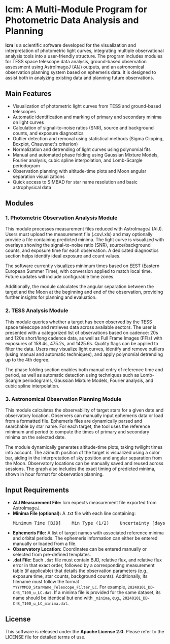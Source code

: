 <!DOCTYPE html>
<html lang="en">
<head>
  <meta charset="UTF-8">
</head>
<body>

<h1>lcm: A Multi-Module Program for Photometric Data Analysis and Planning</h1>

<p><strong>lcm</strong> is a scientific software developed for the visualization and interpretation of photometric light curves, integrating multiple observational analysis tools into a user-friendly structure. The program includes modules for TESS space telescope data analysis, ground-based observation assessment using AstroImageJ (AIJ) outputs, and an astronomical observation planning system based on ephemeris data. It is designed to assist both in analyzing existing data and planning future observations.</p>

<h2>Main Features</h2>
<ul>
  <li>Visualization of photometric light curves from TESS and ground-based telescopes</li>
  <li>Automatic identification and marking of primary and secondary minima on light curves</li>
  <li>Calculation of signal-to-noise ratios (SNR), source and background counts, and exposure diagnostics</li>
  <li>Outlier detection and removal using statistical methods (Sigma Clipping, Boxplot, Chauvenet's criterion)</li>
  <li>Normalization and detrending of light curves using polynomial fits</li>
  <li>Manual and automated phase folding using Gaussian Mixture Models, Fourier analysis, cubic spline interpolation, and Lomb-Scargle periodogram</li>
  <li>Observation planning with altitude-time plots and Moon angular separation visualizations</li>
  <li>Quick access to SIMBAD for star name resolution and basic astrophysical data</li>
</ul>

<h2>Modules</h2>

<h3>1. Photometric Observation Analysis Module</h3>
<p>This module processes measurement files reduced with AstroImageJ (AIJ). Users must upload the measurement file (.csv/.xls) and may optionally provide a file containing predicted minima. The light curve is visualized with overlays showing the signal-to-noise ratio (SNR), source/background counts, and exposure time for each observation. A dedicated diagnostics section helps identify ideal exposure and count values.</p>
The software currently visualizes minimum times based on EEST (Eastern European Summer Time), with conversion applied to match local time. Future updates will include configurable time zones.</p>
<p>Additionally, the module calculates the angular separation between the target and the Moon at the beginning and end of the observation, providing further insights for planning and evaluation.</p>


<h3>2. TESS Analysis Module</h3>
<p>This module queries whether a target has been observed by the TESS space telescope and retrieves data across available sectors. The user is presented with a categorized list of observations based on cadence: 20s and 120s short/long cadence data, as well as Full Frame Images (FFIs) with exposures of 158.4s, 475.2s, and 1425.6s. Quality flags can be applied to filter the data. Users may visualize light curves, identify and remove outliers (using manual and automatic techniques), and apply polynomial detrending up to the 4th degree.</p>
<p>The phase folding section enables both manual entry of reference time and period, as well as automatic detection using techniques such as Lomb-Scargle periodograms, Gaussian Mixture Models, Fourier analysis, and cubic spline interpolation.</p>

<h3>3. Astronomical Observation Planning Module</h3>
<p>This module calculates the observability of target stars for a given date and observatory location. Observers can manually input ephemeris data or load from a formatted file. Ephemeris files are dynamically parsed and searchable by star name. For each target, the tool uses the reference minimum and period to compute the times of primary and secondary minima on the selected date.</p>
<p>The module dynamically generates altitude-time plots, taking twilight times into account. The azimuth position of the target is visualized using a color bar, aiding in the interpretation of sky position and angular separation from the Moon. Observatory locations can be manually saved and reused across sessions. The graph also includes the exact timing of predicted minima, shown in hour format for observation planning.</p>

<h2>Input Requirements</h2>
<ul>
  <li><strong>AIJ Measurement File:</strong> lcm expects measurement file exported from AstroImageJ.</li>
  <li><strong>Minima File (optional):</strong> A .txt file with each line containing:
    <pre>Minimum Time [BJD]    Min Type (1/2)    Uncertainty [days]</pre>
  </li>
  <li><strong>Ephemeris File:</strong> A list of target names with associated reference minima and orbital periods. The ephemeris information can either be entered manually or loaded from a file.</li>
  <li><strong>Observatory Location:</strong> Coordinates can be entered manually or selected from pre-defined templates.</li>
<li><strong>.dat File:</strong> Each <code>.dat</code> file must contain BJD, relative flux, and relative flux error in that exact order, followed by a corresponding measurement table (if applicable) that details the observation parameters (e.g., exposure time, star counts, background counts). Additionally, its filename must follow the format <code>YYYYMMDD_StarName_Telescope_Filter_LC</code>. For example, <code>20240101_DD-CrB_T100_u_LC.dat</code>. If a minima file is provided for the same dataset, its name should be identical but end with <code>_minima</code>, e.g., <code>20240101_DD-CrB_T100_u_LC_minima.dat</code>.</li>

</ul>

<h2>License</h2>
<p>This software is released under the <strong>Apache License 2.0</strong>. Please refer to the LICENSE file for detailed terms of use.</p>

</body>
</html>
